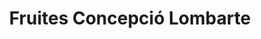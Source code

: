 ---
title: "Fruites Concepció Lombarte"
url: /barcelona/fruites-concepcio-lombarte/
shop: Gemüse & Obst
---